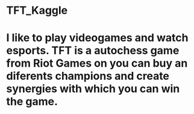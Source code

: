 # TFT_Kaggle
# I like to play videogames and watch esports. TFT is a autochess game from Riot Games on you can buy an diferents champions and create synergies with which you can win the game.
